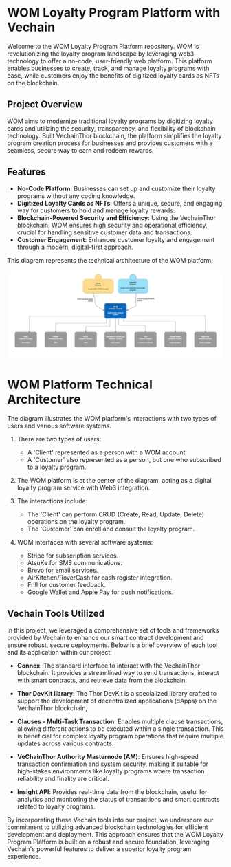 # WOM Loyalty Program Platform with Vechain

Welcome to the WOM Loyalty Program Platform repository. WOM is revolutionizing the loyalty program landscape by leveraging web3 technology to offer a no-code, user-friendly web platform. This platform enables businesses to create, track, and manage loyalty programs with ease, while customers enjoy the benefits of digitized loyalty cards as NFTs on the blockchain.

## Project Overview

WOM aims to modernize traditional loyalty programs by digitizing loyalty cards and utilizing the security, transparency, and flexibility of blockchain technology. Built VechainThor blockchain, the platform simplifies the loyalty program creation process for businesses and provides customers with a seamless, secure way to earn and redeem rewards.

## Features

- **No-Code Platform**: Businesses can set up and customize their loyalty programs without any coding knowledge.
- **Digitized Loyalty Cards as NFTs**: Offers a unique, secure, and engaging way for customers to hold and manage loyalty rewards.
- **Blockchain-Powered Security and Efficiency**: Using the VechainThor blockchain, WOM ensures high security and operational efficiency, crucial for handling sensitive customer data and transactions.
- **Customer Engagement**: Enhances customer loyalty and engagement through a modern, digital-first approach.

This diagram represents the technical architecture of the WOM platform:

![alt text](c1-wom.png)

# WOM Platform Technical Architecture

The diagram illustrates the WOM platform's interactions with two types of users and various software systems.

1. There are two types of users:

   - A 'Client' represented as a person with a WOM account.
   - A 'Customer' also represented as a person, but one who subscribed to a loyalty program.

2. The WOM platform is at the center of the diagram, acting as a digital loyalty program service with Web3 integration.

3. The interactions include:

   - The 'Client' can perform CRUD (Create, Read, Update, Delete) operations on the loyalty program.
   - The 'Customer' can enroll and consult the loyalty program.

4. WOM interfaces with several software systems:
   - Stripe for subscription services.
   - AtsuKe for SMS communications.
   - Brevo for email services.
   - AirKitchen/RoverCash for cash register integration.
   - Frill for customer feedback.
   - Google Wallet and Apple Pay for push notifications.

## Vechain Tools Utilized

In this project, we leveraged a comprehensive set of tools and frameworks provided by Vechain to enhance our smart contract development and ensure robust, secure deployments. Below is a brief overview of each tool and its application within our project:

- **Connex**: The standard interface to interact with the VechainThor blockchain. It provides a streamlined way to send transactions, interact with smart contracts, and retrieve data from the blockchain.

- **Thor DevKit library**: The Thor DevKit is a specialized library crafted to support the development of decentralized applications (dApps) on the VechainThor blockchain,

- **Clauses - Multi-Task Transaction**: Enables multiple clause transactions, allowing different actions to be executed within a single transaction. This is beneficial for complex loyalty program operations that require multiple updates across various contracts.

- **VeChainThor Authority Masternode (AM)**: Ensures high-speed transaction confirmation and system security, making it suitable for high-stakes environments like loyalty programs where transaction reliability and finality are critical.

- **Insight API**: Provides real-time data from the blockchain, useful for analytics and monitoring the status of transactions and smart contracts related to loyalty programs.

By incorporating these Vechain tools into our project, we underscore our commitment to utilizing advanced blockchain technologies for efficient development and deployment. This approach ensures that the WOM Loyalty Program Platform is built on a robust and secure foundation, leveraging Vechain's powerful features to deliver a superior loyalty program experience.
